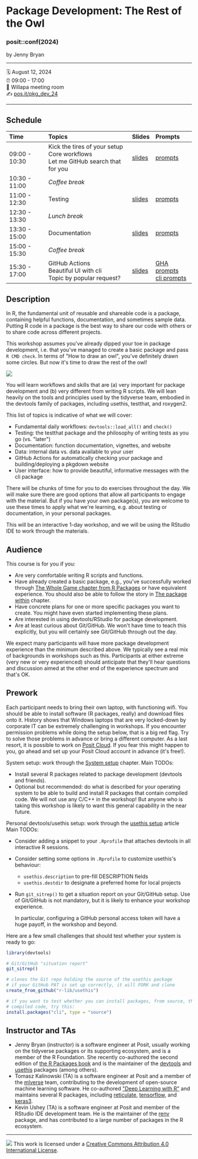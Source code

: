 Package Development: The Rest of the Owl
================

### posit::conf(2024)

by Jenny Bryan

-----

:spiral_calendar: August 12, 2024  
:alarm_clock:     09:00 - 17:00  
:hotel:           Willapa meeting room  
:writing_hand:    [pos.it/pkg_dev_24](https://pos.it/pkg_dev_24)

-----

## Schedule

| Time          | Topics         | Slides | Prompts |
| :------------ | :------------- | :------ | :------ |
| 09:00 - 10:30 | Kick the tires of your setup<br>Core workflows<br>Let me GitHub search that for you | [slides](materials/pkg-dev-posit-conf-2024-introduction.pdf) | [prompts](github-code-search-prompts.md)|
| 10:30 - 11:00 | *Coffee break* | | |
| 11:00 - 12:30 | Testing        | [slides](materials/pkg-dev-posit-conf-2024-testing.pdf) | [prompts](testing-prompts.md) |
| 12:30 - 13:30 | *Lunch break*  | | |
| 13:30 - 15:00 | Documentation  | [slides](materials/pkg-dev-posit-conf-2024-documentation.pdf) | [prompts](documentation-prompts.md) |
| 15:00 - 15:30 | *Coffee break* | | |
| 15:30 - 17:00 | GitHub Actions<br>Beautiful UI with cli<br>Topic by popular request? | [slides](materials/pkg-dev-posit-conf-2024-GHA-cli.pdf) | [GHA prompts](github-actions-prompts.md)<br>[cli prompts](cli-prompts.md) |

## Description

In R, the fundamental unit of reusable and shareable code is a package, containing helpful functions, documentation, and sometimes sample data.
Putting R code in a package is the best way to share our code with others or to share code across different projects.

This workshop assumes you've already dipped your toe in package development, i.e. that you've managed to create a basic package and pass `R CMD check`.
In terms of "How to draw an owl", you've definitely drawn some circles.
But now it's time to draw the rest of the owl!

![](https://datasciencebox.org/images/design-owl.jpg)

You will learn workflows and skills that are (a) very important for package development and (b) very different from writing R scripts.
We will lean heavily on the tools and principles used by the tidyverse team, embodied in the devtools family of packages, including usethis, testthat, and roxygen2.

This list of topics is indicative of what we will cover:

-   Fundamental daily workflows: `devtools::load_all()` and `check()`
-   Testing: the testthat package and the philosophy of writing tests as you go (vs. "later")
-   Documentation: function documentation, vignettes, and website
-   Data: internal data vs. data available to your user
-   GitHub Actions for automatically checking your package and building/deploying a pkgdown website
-   User interface: how to provide beautiful, informative messages with the cli package

There will be chunks of time for you to do exercises throughout the day.
We will make sure there are good options that allow all participants to engage with the material.
But if you have your own package(s), you are welcome to use these times to apply what we're learning, e.g. about testing or documentation, in your personal packages.

This will be an interactive 1-day workshop, and we will be using the RStudio IDE to work through the materials.

## Audience

This course is for you if you:

-   Are very comfortable writing R scripts and functions.
-   Have already created a basic package, e.g., you've successfully worked through [The Whole Game chapter from R Packages](https://r-pkgs.org/whole-game.html) or have equivalent experience. You should also be able to follow the story in [The package within](https://r-pkgs.org/package-within.html) chapter.
-   Have concrete plans for one or more specific packages you want to create. You might have even started implementing these plans.
-   Are interested in using devtools/RStudio for package development.
-   Are at least curious about Git/GitHub. We won't have time to teach this explicitly, but you will certainly see Git/GitHub through out the day.

We expect many participants will have more package development experience than the minimum described above.
We typically see a real mix of backgrounds in workshops such as this.
Participants at either extreme (very new or very experienced) should anticipate that they'll hear questions and discussion aimed at the other end of the experience spectrum and that's OK.

## Prework

Each participant needs to bring their own laptop, with functioning wifi.
You should be able to install software (R packages, really) and download files onto it.
History shows that Windows laptops that are very locked-down by corporate IT can be extremely challenging in workshops.
If you encounter permission problems while doing the setup below, that is a big red flag.
Try to solve those problems in advance or bring a different computer.
As a last resort, it is possible to work on [Posit Cloud](https://posit.cloud/).
If you fear this might happen to you, go ahead and set up your Posit Cloud account in advance (it's free!).

System setup: work through the [System setup](https://r-pkgs.org/setup.html) chapter.
Main TODOs:

* Install several R packages related to package development (devtools and friends).
* Optional but recommended: do what is described for your operating system to be able to build and install R packages that contain compiled code. We will not use any C/C++ in the workshop! But anyone who is taking this workshop is likely to want this general capability in the near future.

Personal devtools/usethis setup: work through the [usethis setup](https://usethis.r-lib.org/articles/usethis-setup.html) article
Main TODOs:

* Consider adding a snippet to your `.Rprofile` that attaches devtools in all interactive R sessions.
* Consider setting some options in `.Rprofile` to customize usethis's behaviour:
  - `usethis.description` to pre-fill DESCRIPTION fields
  - `usethis.destdir` to designate a preferred home for local projects
* Run `git_sitrep()` to get a situation report on your Git/GitHub setup.
  Use of Git/GitHub is not mandatory, but it is likely to enhance your workshop experience.

  In particular, configuring a GitHub personal access token will have a huge payoff, in the workshop and beyond.

Here are a few small challenges that should test whether your system is ready to go:

```r
library(devtools)

# Git/GitHub "situation report"
git_sitrep()

# clones the Git repo holding the source of the usethis package
# if your GitHub PAT is set up correctly, it will FORK and clone
create_from_github("r-lib/usethis")

# if you want to test whether you can install packages, from source, that have
# compiled code, try this:
install.packages("cli", type = "source")
```

## Instructor and TAs

* Jenny Bryan (instructor) is a software engineer at Posit, usually working on the tidyverse packages or its supporting ecosystem, and is a member of the R Foundation. She recently co-authored the second edition of [the R Packages book](https://r-pkgs.org/) and is the maintainer of the [devtools](https://devtools.r-lib.org/) and [usethis](https://usethis.r-lib.org/) packages (among others).
* Tomasz Kalinowski (TA) is a software engineer at Posit and a member of the [mlverse](https://github.com/mlverse) team, contributing to the development of open-source machine learning software. He co-authored ["Deep Learning with R"](https://www.manning.com/books/deep-learning-with-r-second-edition) and maintains several R packages, including [reticulate](https://rstudio.github.io/reticulate/), [tensorflow](https://tensorflow.rstudio.com), and [keras3](https://keras3.posit.co).
* Kevin Ushey (TA) is a software engineer at Posit and member of the RStudio IDE development team. He is the maintainer of the [renv](https://rstudio.github.io/renv/) package, and has contributed to a large number of packages in the R ecosystem.

-----

![](https://i.creativecommons.org/l/by/4.0/88x31.png) This work is
licensed under a [Creative Commons Attribution 4.0 International
License](https://creativecommons.org/licenses/by/4.0/).
